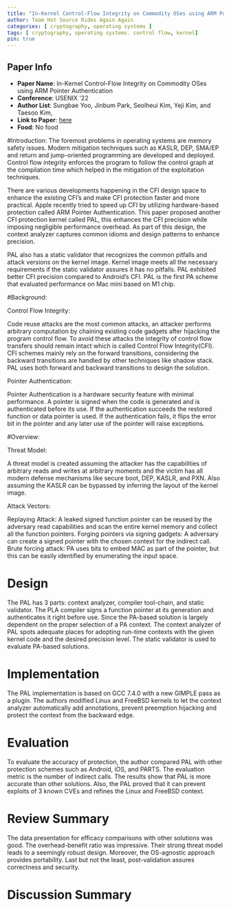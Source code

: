 ```yaml
---
title: "In-Kernel Control-Flow Integrity on Commodity OSes using ARM Pointer Authentication"
author: Team Hot Source Rides Again Again
categories: [ cryptography, operating systems ]
tags: [ cryptography, operating systems. control flow, kernel]
pin: true
---
```



## Paper Info
- **Paper Name**: In-Kernel Control-Flow Integrity on Commodity OSes using ARM Pointer Authentication
- **Conference**: USENIX '22
- **Author List**: Sungbae Yoo, Jinbum Park, Seolheui Kim, Yeji Kim, and Taesoo Kim,
- **Link to Paper**: [here](https://www.usenix.org/system/files/sec22-yoo.pdf)
- **Food**: No food

#Introduction:
The foremost problems in operating systems are memory safety issues. Modern mitigation techniques such as KASLR, DEP, SMA/EP and return and jump-oriented programming are developed and deployed. Control flow integrity enforces the program to follow the control graph at the compilation time which helped in the mitigation of the exploitation techniques.

There are various developments happening in the CFI design space to enhance the existing CFI’s and make CFI protection faster and more practical. Apple recently tried to speed up CFI by utilizing hardware-based protection called ARM Pointer Authentication. This paper proposed another CFI protection kernel called PAL, this enhances the CFI precision while imposing negligible performance overhead. As part of this design, the context analyzer captures common idioms and design patterns to enhance precision.

PAL also has a static validator that recognizes the common pitfalls and attack versions on the kernel image. Kernel image meets all the necessary requirements if the static validator assures it has no pitfalls. PAL exhibited better CFI precision compared to Android’s CFI. PAL is the first PA scheme that evaluated performance on Mac mini based on M1 chip.

#Background:

Control Flow Integrity:

Code reuse attacks are the most common attacks, an attacker performs arbitrary computation by chaining existing code gadgets after hijacking the program control flow. To avoid these attacks the integrity of control flow transfers should remain intact which is called Control Flow Integrity(CFI). CFI schemes mainly rely on the forward transitions, considering the backward transitions are handled by other techniques like shadow stack. PAL uses both forward and backward transitions to design the solution.

Pointer Authentication:

Pointer Authentication is a hardware security feature with minimal performance. A pointer is signed when the code is generated and is authenticated before its use. If the authentication succeeds the restored function or data pointer is used. If the authentication fails, it flips the error bit in the pointer and any later use of the pointer will raise exceptions.

#Overview:

Threat Model:

A threat model is created assuming the attacker has the capabilities of arbitrary reads and writes at arbitrary moments and the victim has all modern defense mechanisms like secure boot, DEP, KASLR, and PXN. Also assuming the KASLR can be bypassed by inferring the layout of the kernel image.

Attack Vectors:

Replaying Attack: A leaked signed function pointer can be reused by the adversary read capabilities and scan the entire kernel memory and collect all the function pointers. Forging pointers via signing gadgets: A adversary can create a signed pointer with the chosen context for the indirect call. Brute forcing attack: PA uses bits to embed MAC as part of the pointer, but this can be easily identified by enumerating the input space.

# Design
The PAL has 3 parts: context analyzer, compiler tool-chain, and static validator.
The PLA compiler signs a function pointer at its generation and authenticates it right before use. Since the PA-based solution is largely dependent on the proper selection of a PA context. The context analyzer of PAL spots adequate places for adopting run-time contexts with the given kernel code and the desired precision level. The static validator is used to evaluate PA-based solutions.

# Implementation
The PAL implementation is based on GCC 7.4.0 with a new GIMPLE pass as a plugin. The authors modified Linux and FreeBSD kernels to let the context analyzer automatically add annotations, prevent preemption hijacking and protect the context from the backward edge.

# Evaluation
To evaluate the accuracy of protection, the author compared PAL with other protection schemes such as Android, iOS, and PARTS. The evaluation metric is the number of indirect calls. The results show that PAL is more accurate than other solutions.
Also, the PAL proved that it can prevent exploits of 3 known CVEs and refines the Linux and FreeBSD context.

# Review Summary

The data presentation for efficacy comparisons with other solutions was good. The overhead-benefit ratio was impressive. Their strong threat model leads to a seemingly robust design. Moreover, the OS-agnostic approach provides portability. Last but not the least, post-validation assures correctness and security.


# Discussion Summary

